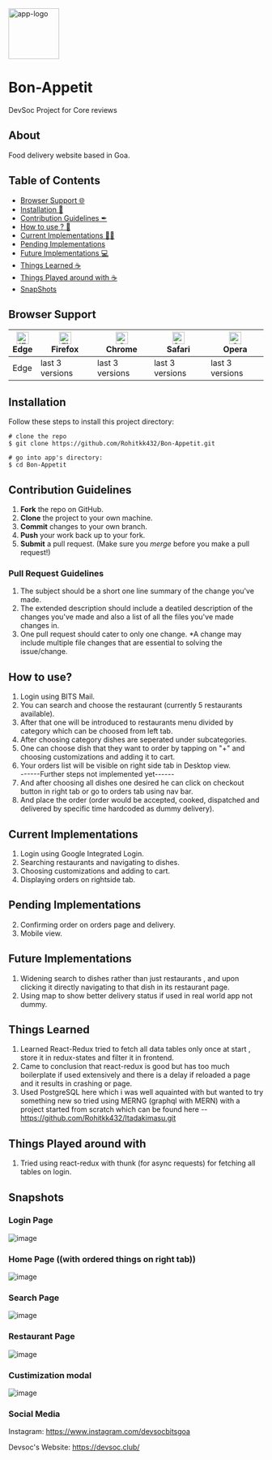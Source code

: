 <img width="100" alt="app-logo" src="https://res.cloudinary.com/rohitkk432/image/upload/v1629486411/Bon-Appetit_logo_b94haw.png">

# Bon-Appetit
DevSoc Project for Core reviews

## About
Food delivery website based in Goa.

## Table of Contents
- [Browser Support 🌐](#browser-support)
- [Installation 🐣](#installation)
- [Contribution Guidelines ✒](#contribution-guidelines)
- [How to use ? 📖](#how-to-use)
- [Current Implementations 👨‍💻](#current-implementations)
- [Pending Implementations ](#pending-implementations)
- [Future Implementations 💻](#future-implementations)
- [Things Learned ☕](#things-learned)
- [Things Played around with ☕](#things-played-around-with)
- [SnapShots](#snapshots)

## Browser Support
| [<img src="https://raw.githubusercontent.com/alrra/browser-logos/master/src/edge/edge_48x48.png" alt="IE / Edge" width="24px" height="24px" />](http://godban.github.io/browsers-support-badges/)</br>Edge | [<img src="https://raw.githubusercontent.com/alrra/browser-logos/master/src/firefox/firefox_48x48.png" alt="Firefox" width="24px" height="24px" />](http://godban.github.io/browsers-support-badges/)</br>Firefox | [<img src="https://raw.githubusercontent.com/alrra/browser-logos/master/src/chrome/chrome_48x48.png" alt="Chrome" width="24px" height="24px" />](http://godban.github.io/browsers-support-badges/)</br>Chrome | [<img src="https://raw.githubusercontent.com/alrra/browser-logos/master/src/safari/safari_48x48.png" alt="Safari" width="24px" height="24px" />](http://godban.github.io/browsers-support-badges/)</br>Safari | [<img src="https://raw.githubusercontent.com/alrra/browser-logos/master/src/opera/opera_48x48.png" alt="Opera" width="24px" height="24px" />](http://godban.github.io/browsers-support-badges/)</br>Opera |
| --- | --- | --- | --- | --- |
| Edge | last 3 versions | last 3 versions | last 3 versions | last 3 versions |

## Installation

Follow these steps to install this project directory:

```
# clone the repo
$ git clone https://github.com/Rohitkk432/Bon-Appetit.git

# go into app's directory:
$ cd Bon-Appetit

```

## Contribution Guidelines
1. **Fork** the repo on GitHub.
2. **Clone** the project to your own machine.
3. **Commit** changes to your own branch.
4. **Push** your work back up to your fork.
5. **Submit** a pull request.
(Make sure you *merge* before you make a pull request!)

### Pull Request Guidelines
1. The subject should be a short one line summary of the change you've made.
2. The extended description should include a deatiled description of the changes you've made and also a list of all the files you've made changes in.
3. One pull request should cater to only one change. *A change may include multiple file changes that are essential to solving the issue/change.

## How to use?
1. Login using BITS Mail.<br />
2. You can search and choose the restaurant (currently 5 restaurants available).<br />
3. After that one will be introduced to restaurants menu divided by category which can be choosed from left tab.<br />
4. After choosing category dishes are seperated under subcategories.<br />
5. One can choose dish that they want to order by tapping on "+" and choosing customizations and adding it to cart.<br />
6. Your orders list will be visible on right side tab in Desktop view.<br />
------Further steps not implemented yet------<br />
7. And after choosing all dishes one desired he can click on checkout button in right tab or go to orders tab using nav bar.<br />
8. And place the order (order would be accepted, cooked,  dispatched and delivered by specific time hardcoded as dummy delivery).<br />

## Current Implementations
1. Login using Google Integrated Login.
2. Searching restaurants and navigating to dishes.
3. Choosing customizations and adding to cart.
4. Displaying orders on rightside tab.

## Pending Implementations
2. Confirming order on orders page and delivery.
3. Mobile view.

## Future Implementations
1. Widening search to dishes rather than just restaurants , and upon clicking it directly navigating to that dish in its restaurant page.
2. Using map to show better delivery status if used in real world app not dummy.


## Things Learned
1. Learned React-Redux tried to fetch all data tables only once at start , store it in redux-states and filter it in frontend.
2. Came to conclusion that react-redux is good but has too much boilerplate if used extensively and there is a delay if reloaded a page and it results in crashing or page.
3. Used PostgreSQL here which i was well aquainted with but wanted to try something new so tried using MERNG (graphql with MERN) with a project started from scratch which can be found here -- https://github.com/Rohitkk432/Itadakimasu.git 

## Things Played around with
1. Tried using react-redux with thunk (for async requests) for fetching all tables on login. 

## Snapshots

### Login Page
![image](https://user-images.githubusercontent.com/74586376/130281030-3f5b33e6-aa87-418f-ad5f-c200f00413a0.png)

### Home Page ((with ordered things on right tab))
![image](https://user-images.githubusercontent.com/74586376/130281101-81f05f15-95ab-490f-9613-153c39fb3212.png)

### Search Page
![image](https://user-images.githubusercontent.com/74586376/130281204-eafeb343-69a5-437d-8765-56174788f6b7.png)

### Restaurant Page
![image](https://user-images.githubusercontent.com/74586376/130281299-ccbaa863-8f72-4bd8-91a1-f6b5656e6195.png)

### Custimization modal
![image](https://user-images.githubusercontent.com/74586376/130281382-779278dc-c3bc-4657-9237-f1a7d37c4bf7.png)

### Social Media

Instagram: <https://www.instagram.com/devsocbitsgoa>

Devsoc's Website: <https://devsoc.club/>

